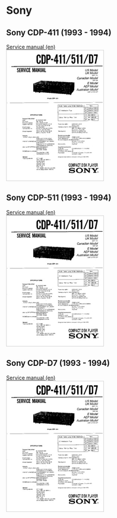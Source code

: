 # Sony

## Sony CDP-411 (1993 - 1994)

[Service manual (en)<br/>![](sony_cdp-411,cdp-511,cdp-d7_service-manual_en.jpg "Sony CDP-411 service manual")](sony_cdp-411,cdp-511,cdp-d7_service-manual_en.pdf)

## Sony CDP-511 (1993 - 1994)

[Service manual (en)<br/>![](sony_cdp-411,cdp-511,cdp-d7_service-manual_en.jpg "Sony CDP-511 service manual")](sony_cdp-411,cdp-511,cdp-d7_service-manual_en.pdf)

## Sony CDP-D7 (1993 - 1994)

[Service manual (en)<br/>![](sony_cdp-411,cdp-511,cdp-d7_service-manual_en.jpg "Sony CDP-D7 service manual")](sony_cdp-411,cdp-511,cdp-d7_service-manual_en.pdf)

